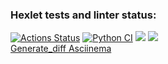 ### Hexlet tests and linter status:
[![Actions Status](https://github.com/SaveDim/python-project-lvl2/workflows/hexlet-check/badge.svg)](https://github.com/SaveDim/python-project-lvl2/actions)
[![Python CI](https://github.com/SaveDim/python-project-lvl2/actions/workflows/pyci.yml/badge.svg)](https://github.com/SaveDim/python-project-lvl2/actions/workflows/pyci.yml)
<a href="https://codeclimate.com/github/SaveDim/python-project-lvl2/maintainability"><img src="https://api.codeclimate.com/v1/badges/83a405c257d89753d850/maintainability" /></a>
<a href="https://codeclimate.com/github/SaveDim/python-project-lvl2/test_coverage"><img src="https://api.codeclimate.com/v1/badges/83a405c257d89753d850/test_coverage" /></a><br>
<a href="https://asciinema.org/a/514373">Generate_diff Asciinema</a><br>
